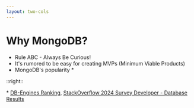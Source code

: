```yaml
---
layout: two-cols
---
```

# Why MongoDB?


* Rule ABC - Always Be Curious!
* It's rumored to be easy for creating MVPs (Minimum Viable Products)
* MongoDB's popularity *

::right::

<!-- TODO: GENERATE PICTURE OF ANGERY  SQL DEVELOPER  -->
<!-- ![MongoDB logo](./assets/logo.png) -->

<!-- global-bottom.vue -->

<div class="absolute right-30px bottom-30px">
  * <a href="https://db-engines.com/en/ranking">DB-Engines Ranking</a>, 
  <a href="https://survey.stackoverflow.co/2024/technology#most-popular-technologies-database"> StackOverflow 2024 Survey Developer - Database Results</a>
</div>

<!-- 

I never use commercially use MongoDB or NoSQL Database.
I always use Relational Databases. Mostly PostgreSQL.
I always want to try something new.


> If you can’t explain it to a six-year-old, you don’t understand it yourself.
Not sure who


> You don't have to be an expert, just know more than the person learning from you.
Not sure who


> The best option to learn something new is to create workshop. You have perfect motivation, deadline. 
Kamil Kulig


Clients often don't know what they want 
MongoDB can make it easier to create MVPs


Flexibility, 
Adaptability
Speed to Deliver

--> 